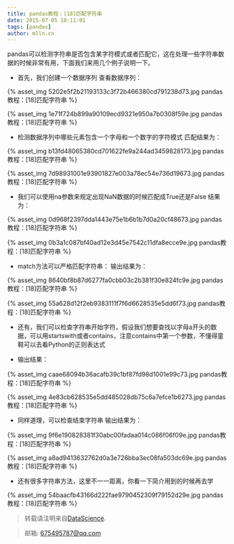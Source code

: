 ```yaml
---
title: pandas教程：[18]匹配字符串
date: 2015-07-05 18:11:01
tags: [pandas]
author: mlln.cn
---
```

pandas可以检测字符串是否包含某字符模式或者匹配它，这在处理一些字符串数据的时候非常有用，下面我们来用几个例子说明一下。

- 首先，我们创建一个数据序列
查看数据序列：

{% asset_img 5202e5f2b21193133c3f72b466380cd791238d73.jpg pandas教程：[18]匹配字符串 %}

{% asset_img 1e71f724b899a90109ecd9321e950a7b0308f59e.jpg pandas教程：[18]匹配字符串 %}

- 检测数据序列中哪些元素包含一个字母和一个数字的字符模式
匹配结果为：

{% asset_img b13fd48065380cd701622fe9a244ad3459828173.jpg pandas教程：[18]匹配字符串 %}

{% asset_img 7d98931001e93901827e003a78ec54e736d19673.jpg pandas教程：[18]匹配字符串 %}

- 我们可以使用na参数来规定出现NaN数据的时候匹配成True还是False
结果为：

{% asset_img 0d968f2397dda1443e75e1b6b1b7d0a20cf48673.jpg pandas教程：[18]匹配字符串 %}

{% asset_img 0b3a1c087bf40ad12e3d45e7542c11dfa8ecce9e.jpg pandas教程：[18]匹配字符串 %}

- match方法可以严格匹配字符串：
输出结果为：

{% asset_img 8640bf8b87d6277fa0cbb03c2b381f30e824fc9e.jpg pandas教程：[18]匹配字符串 %}

{% asset_img 55a628d12f2eb9383111f7f6d6628535e5dd6f73.jpg pandas教程：[18]匹配字符串 %}

- 还有，我们可以检查字符串开始字符，假设我们想要查找以字母a开头的数据，可以用startswith或者contains，注意contains中第一个参数，不懂得童鞋可以去看Python的正则表达式

- 输出结果：

{% asset_img caae68094b36acafb39c1bf87fd98d1001e99c73.jpg pandas教程：[18]匹配字符串 %}

{% asset_img 4e83cb628535e5dd485028db75c6a7efce1b6273.jpg pandas教程：[18]匹配字符串 %}

- 同样道理，可以检查结束字符串
输出结果为：

{% asset_img 9f6e190828381f30abc00fadaa014c086f06f09e.jpg pandas教程：[18]匹配字符串 %}

{% asset_img a8ad9413632762d0a3e726bba3ec08fa503dc69e.jpg pandas教程：[18]匹配字符串 %}

- 还有很多字符串方法，这里不一一距离，你看一下简介用到的时候再去学

{% asset_img 54baacfb43166d222fae9790452309f79152d29e.jpg pandas教程：[18]匹配字符串 %}

> 转载请注明来自[DataScience](http://mlln.cn).

> 邮箱: 675495787@qq.com 
